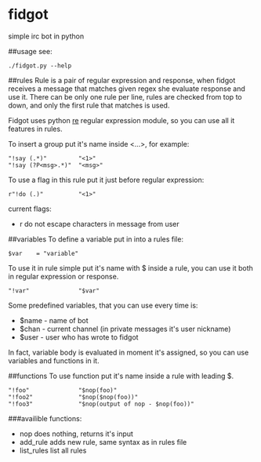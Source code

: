 fidgot
======
simple irc bot in python

##usage
see:

    ./fidgot.py --help

##rules
Rule is a pair of regular expression and response, when fidgot receives a message that matches given regex she evaluate response and use it. There can be only one rule per line, rules are checked from top to down, and only the first rule that matches is used.
    
Fidgot uses python [re](https://docs.python.org/2/library/re.html "re") regular expression module, so you can use all it features in rules.
    
To insert a group put it's name inside <...>, for example:

    "!say (.*)"         "<1>"
    "!say (?P<msg>.*)"  "<msg>"

To use a flag in this rule put it just before regular expression:

    r"!do (.)"          "<1>"
current flags:
- r     do not escape characters in message from user
    
##variables
To define a variable put in into a rules file:

    $var    = "variable"
    
To use it in rule simple put it's name with $ inside a rule, you can use it both in regular expression or response.

    "!var"              "$var"

Some predefined variables, that you can use every time is:
- $name   - name of bot
- $chan   - current channel (in private messages it's user nickname)
- $user   - user who has wrote to fidgot
    
In fact, variable body is evaluated in moment it's assigned, so you can use variables and functions in it.

##functions
To use function put it's name inside a rule with leading $.

    "!foo"              "$nop(foo)"
    "!foo2"             "$nop($nop(foo))"
    "!foo3"             "$nop(output of nop - $nop(foo))"
    
###availible functions:
- nop         does nothing, returns it's input
- add\_rule   adds new rule, same syntax as in rules file
- list\_rules list all rules
